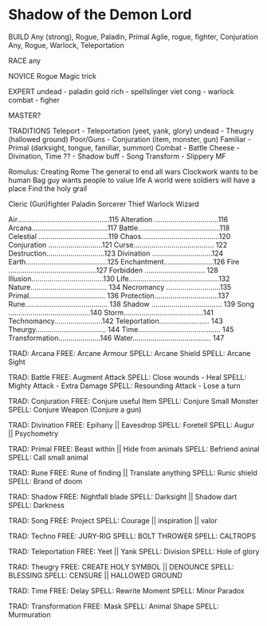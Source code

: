 # Shadow of the Demon Lord
BUILD
Any (strong), Rogue, Paladin, Primal
Agile, rogue, fighter, Conjuration
Any, Rogue, Warlock, Teleportation

RACE
	any

NOVICE
	Rogue
	Magic trick

EXPERT
undead 		- paladin
gold rich	- spellslinger
viet cong	- warlock
combat		- figher

MASTER?

TRADITIONS
Teleport 	- Teleportation (yeet, yank, glory)
undead		- Theugry (hallowed ground)
Poor/Guns 	- Conjuration (item, monster, gun)
Familiar	- Primal (darksight, tongue, familiar, summon)
	Combat 		- Battle
	Cheese		- Divination, Time
	??			- Shadow
	buff		- Song
	Transform 	- Slippery MF




Romulus: Creating Rome
The general to end all wars
Clockwork wants to be human
Bag guy wants people to value life
A world were soldiers will have a place
Find the holy grail


Cleric
(Gun)fighter
Paladin
Sorcerer
Thief
Warlock
Wizard














Air..............................................115
Alteration ................................116
Arcana......................................117
Battle.........................................118
Celestial ...................................119
Chaos.......................................120
Conjuration ...........................121
Curse........................................ 122
Destruction.............................123
Divination ..............................124
Earth.........................................125
Enchantment.........................126
Fire ............................................127
Forbidden .............................. 128
Illusion....................................130
Life.............................................132
Nature...................................... 134
Necromancy ...........................135
Primal...................................... 136
Protection................................137
Rune......................................... 138
Shadow ................................... 139
Song .........................................140
Storm........................................141
Technomancy........................142
Teleportation......................... 143
Theurgy................................... 144
Time......................................... 145
Transformation.....................146
Water....................................... 147



TRAD:	Arcana
	FREE:	Arcane Armour
	SPELL:	Arcane Shield
	SPELL:	Arcane Sight

TRAD:	Battle
	FREE:	Augment Attack
	SPELL:	Close wounds - Heal
	SPELL:	Mighty Attack - Extra Damage
	SPELL:	Resounding Attack - Lose a turn

TRAD:	Conjuration
	FREE:	Conjure useful Item
	SPELL:	Conjure Small Monster
	SPELL:	Conjure Weapon (Conjure a gun)

TRAD:	Divination
	FREE:	Epihany || Eavesdrop
	SPELL:	Foretell
	SPELL:	Augur || Psychometry

TRAD:	Primal
	FREE:	Beast within || Hide from animals
	SPELL:	Befriend aninal
	SPELL:	Call small animal

TRAD:	Rune
	FREE:	Rune of finding || Translate anything
	SPELL:	Runic shield
	SPELL:	Brand of doom

TRAD:	Shadow
	FREE:	Nightfall blade
	SPELL:	Darksight || Shadow dart
	SPELL:	Darkness

TRAD:	Song
	FREE:	Project
	SPELL:	Courage || inspiration || valor

TRAD:	Techno
	FREE:	JURY-RIG
	SPELL:	BOLT THROWER
	SPELL:	CALTROPS

TRAD:	Teleportation
	FREE:	Yeet || Yank
	SPELL:	Division
	SPELL:	Hole of glory

TRAD:	Theugry
	FREE:	CREATE HOLY SYMBOL || DENOUNCE
	SPELL:	BLESSING
	SPELL:	CENSURE || HALLOWED GROUND

TRAD:	Time
	FREE:	Delay
	SPELL:	Rewrite Moment
	SPELL:	Minor Paradox

TRAD:	Transformation
	FREE:	Mask
	SPELL:	Animal Shape
	SPELL:	Murmuration